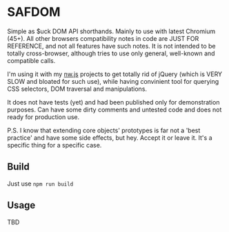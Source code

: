 # SAFDOM
Simple as $uck DOM API shorthands. Mainly to use with latest Chromium (45+).
All other browsers compatibility notes in code are JUST FOR REFERENCE, and not all features have such notes.
It is not intended to be totally cross-browser, although tries to use only general, well-known and compatible calls.

I'm using it with my [nw.js](http://nwjs.io/) projects to get totally rid of jQuery (which is VERY SLOW and bloated for such use),
while having convinient tool for querying CSS selectors, DOM traversal and manipulations.

It does not have tests (yet) and had been published only for demonstration purposes.
Can have some dirty comments and untested code and does not ready for production use.

P.S. I know that extending core objects' prototypes is far not a 'best practice' and have some side effects,
but hey. Accept it or leave it. It's a specific thing for a specific case.


Build
-----

Just use `npm run build`


Usage
-----
TBD
